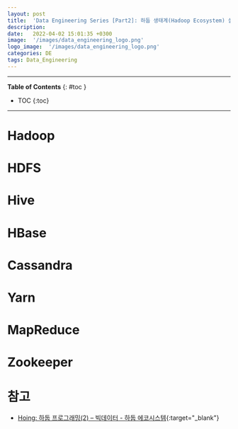 ```yaml
---
layout: post
title:  'Data Engineering Series [Part2]: 하둡 생태계(Hadoop Ecosystem) 살펴보기'
description: 
date:   2022-04-02 15:01:35 +0300
image:  '/images/data_engineering_logo.png'
logo_image:  '/images/data_engineering_logo.png'
categories: DE
tags: Data_Engineering
---
```

---

**Table of Contents**
{: #toc }
*  TOC
{:toc}

---

# Hadoop

# HDFS

# Hive

# HBase

# Cassandra

# Yarn

# MapReduce

# Zookeeper

# 참고

- [Hoing: 하둡 프로그래밍(2) – 빅데이터 - 하둡 에코시스템](https://hoing.io/archives/21453){:target="_blank"}